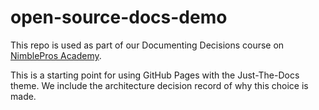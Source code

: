 # open-source-docs-demo

This repo is used as part of our Documenting Decisions course on [NimblePros Academy](https://academy.nimblepros.com).

This is a starting point for using GitHub Pages with the Just-The-Docs theme. We include the architecture decision record of why this choice is made.